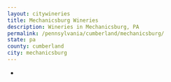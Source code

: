 ```yaml
---
layout: citywineries
title: Mechanicsburg Wineries
description: Wineries in Mechanicsburg, PA
permalink: /pennsylvania/cumberland/mechanicsburg/
state: pa
county: cumberland
city: mechanicsburg
---
```

-
